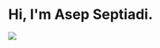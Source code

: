 # Hi, I'm Asep Septiadi.

<a href="https://dev.to/aspsptyd"><img src="https://img.shields.io/badge/dev.to-%40aspsptyd-lightgrey"/></a>
